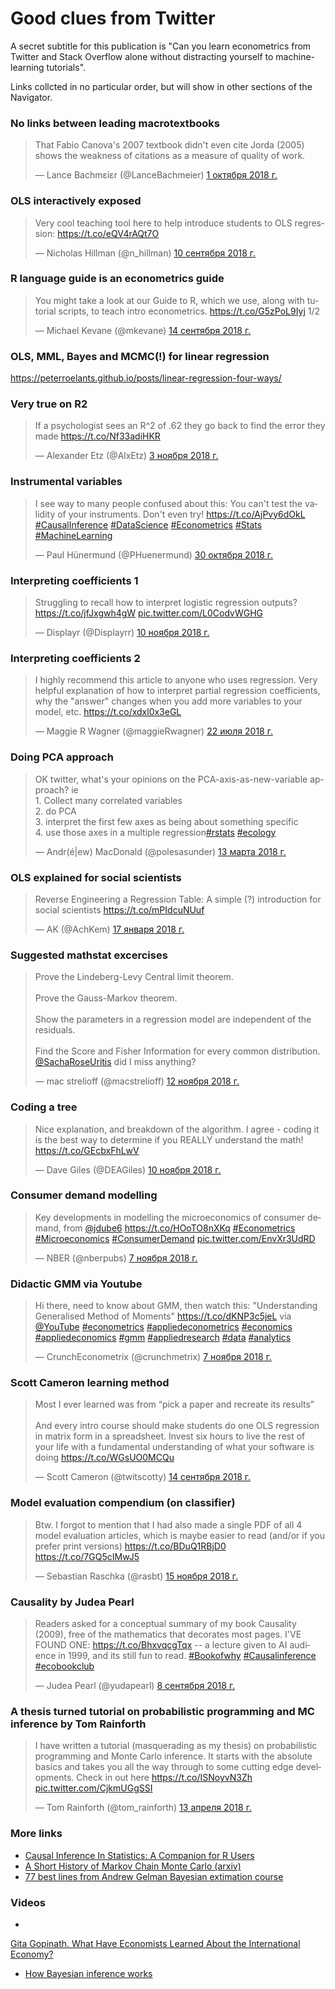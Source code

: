 # Good clues from Twitter

A secret subtitle for this publication is 
"Can you learn econometrics from Twitter and Stack Overflow alone 
without distracting yourself to machine-learning tutorials". 

Links collcted in no particular order, but will show in other sections of the Navigator.

### No links between leading macrotextbooks 

<blockquote class="twitter-tweet" data-lang="ru"><p lang="en" dir="ltr">That Fabio Canova&#39;s 2007 textbook didn&#39;t even cite Jorda (2005) shows the weakness of citations as a measure of quality of work.</p>&mdash; Lance Bachmεiεr (@LanceBachmeier) <a href="https://twitter.com/LanceBachmeier/status/1046811086736031747?ref_src=twsrc%5Etfw">1 октября 2018 г.</a></blockquote>

### OLS interactively exposed

<blockquote class="twitter-tweet" data-lang="ru"><p lang="en" dir="ltr">Very cool teaching tool here to help introduce students to OLS regression: <a href="https://t.co/eQV4rAQt7O">https://t.co/eQV4rAQt7O</a></p>&mdash; Nicholas Hillman (@n_hillman) <a href="https://twitter.com/n_hillman/status/1039216997727436803?ref_src=twsrc%5Etfw">10 сентября 2018 г.</a></blockquote>

### R language guide is an econometrics guide

<blockquote class="twitter-tweet" data-lang="ru"><p lang="en" dir="ltr">You might take a look at our Guide to R, which we use, along with tutorial scripts, to teach intro econometrics.  <a href="https://t.co/G5zPoL9Iyj">https://t.co/G5zPoL9Iyj</a> 1/2</p>&mdash; Michael Kevane (@mkevane) <a href="https://twitter.com/mkevane/status/1040653571627184128?ref_src=twsrc%5Etfw">14 сентября 2018 г.</a></blockquote>

### OLS, MML, Bayes and MCMC(!) for linear regression

https://peterroelants.github.io/posts/linear-regression-four-ways/

### Very true on R2 

<blockquote class="twitter-tweet" data-lang="ru"><p lang="en" dir="ltr">If a psychologist sees an R^2 of .62 they go back to find the error they made <a href="https://t.co/Nf33adiHKR">https://t.co/Nf33adiHKR</a></p>&mdash; Alexander Etz (@AlxEtz) <a href="https://twitter.com/AlxEtz/status/1058780067403198464?ref_src=twsrc%5Etfw">3 ноября 2018 г.</a></blockquote>

### Instrumental variables

<blockquote class="twitter-tweet" data-cards="hidden" data-lang="ru"><p lang="en" dir="ltr">I see way to many people confused about this: You can&#39;t test the validity of your instruments. Don&#39;t even try! <a href="https://t.co/AjPvy6dOkL">https://t.co/AjPvy6dOkL</a> <a href="https://twitter.com/hashtag/CausalInference?src=hash&amp;ref_src=twsrc%5Etfw">#CausalInference</a> <a href="https://twitter.com/hashtag/DataScience?src=hash&amp;ref_src=twsrc%5Etfw">#DataScience</a> <a href="https://twitter.com/hashtag/Econometrics?src=hash&amp;ref_src=twsrc%5Etfw">#Econometrics</a> <a href="https://twitter.com/hashtag/Stats?src=hash&amp;ref_src=twsrc%5Etfw">#Stats</a> <a href="https://twitter.com/hashtag/MachineLearning?src=hash&amp;ref_src=twsrc%5Etfw">#MachineLearning</a></p>&mdash; Paul Hünermund (@PHuenermund) <a href="https://twitter.com/PHuenermund/status/1057203939354001409?ref_src=twsrc%5Etfw">30 октября 2018 г.</a></blockquote>

### Interpreting coefficients 1

<blockquote class="twitter-tweet" data-lang="ru"><p lang="en" dir="ltr">Struggling to recall how to interpret logistic regression outputs?<a href="https://t.co/jfJxgwh4gW">https://t.co/jfJxgwh4gW</a> <a href="https://t.co/L0CodvWGHG">pic.twitter.com/L0CodvWGHG</a></p>&mdash; Displayr (@Displayrr) <a href="https://twitter.com/Displayrr/status/1061402630734446592?ref_src=twsrc%5Etfw">10 ноября 2018 г.</a></blockquote>


### Interpreting coefficients 2

<blockquote class="twitter-tweet" data-lang="ru"><p lang="en" dir="ltr">I highly recommend this article to anyone who uses regression. Very helpful explanation of how to interpret partial regression coefficients, why the &quot;answer&quot; changes when you add more variables to your model, etc. <a href="https://t.co/xdxl0x3eGL">https://t.co/xdxl0x3eGL</a></p>&mdash; Maggie R Wagner (@maggieRwagner) <a href="https://twitter.com/maggieRwagner/status/1021085029680762881?ref_src=twsrc%5Etfw">22 июля 2018 г.</a></blockquote>

### Doing PCA approach

<blockquote class="twitter-tweet" data-lang="ru"><p lang="en" dir="ltr">OK twitter, what&#39;s your opinions on the PCA-axis-as-new-variable approach? ie<br>1. Collect many correlated variables<br>2. do PCA<br>3. interpret the first few axes as being about something specific<br>4. use those axes in a multiple regression<a href="https://twitter.com/hashtag/rstats?src=hash&amp;ref_src=twsrc%5Etfw">#rstats</a> <a href="https://twitter.com/hashtag/ecology?src=hash&amp;ref_src=twsrc%5Etfw">#ecology</a></p>&mdash; Andr(é|ew) MacDonald (@polesasunder) <a href="https://twitter.com/polesasunder/status/973533788759261191?ref_src=twsrc%5Etfw">13 марта 2018 г.</a></blockquote>

### OLS explained for social scientists

<blockquote class="twitter-tweet" data-lang="ru"><p lang="en" dir="ltr">Reverse Engineering a Regression Table: A simple (?) introduction for social scientists <a href="https://t.co/mPIdcuNUuf">https://t.co/mPIdcuNUuf</a></p>&mdash; AK (@AchKem) <a href="https://twitter.com/AchKem/status/953635027333664773?ref_src=twsrc%5Etfw">17 января 2018 г.</a></blockquote>

### Suggested mathstat excercises

<blockquote class="twitter-tweet" data-lang="ru"><p lang="en" dir="ltr">Prove the Lindeberg-Levy Central limit theorem.<br><br>Prove the Gauss-Markov theorem. <br><br>Show the parameters in a regression model are independent of the residuals.  <br><br>Find the Score and Fisher Information for every common distribution. <a href="https://twitter.com/SachaRoseUritis?ref_src=twsrc%5Etfw">@SachaRoseUritis</a>  did I miss anything?</p>&mdash; mac strelioff (@macstrelioff) <a href="https://twitter.com/macstrelioff/status/1061817672294326272?ref_src=twsrc%5Etfw">12 ноября 2018 г.</a></blockquote>

### Coding a tree

<blockquote class="twitter-tweet" data-lang="ru"><p lang="en" dir="ltr">Nice explanation, and breakdown of the algorithm. I agree - coding it is the best way to determine if you REALLY understand the math! <a href="https://t.co/GEcbxFhLwV">https://t.co/GEcbxFhLwV</a></p>&mdash; Dave Giles (@DEAGiles) <a href="https://twitter.com/DEAGiles/status/1061249503980871681?ref_src=twsrc%5Etfw">10 ноября 2018 г.</a></blockquote>

### Consumer demand modelling

<blockquote class="twitter-tweet" data-lang="ru"><p lang="en" dir="ltr">Key developments in modelling the microeconomics of consumer demand, from <a href="https://twitter.com/jdube6?ref_src=twsrc%5Etfw">@jdube6</a> <a href="https://t.co/HOoTO8nXKq">https://t.co/HOoTO8nXKq</a> <a href="https://twitter.com/hashtag/Econometrics?src=hash&amp;ref_src=twsrc%5Etfw">#Econometrics</a> <a href="https://twitter.com/hashtag/Microeconomics?src=hash&amp;ref_src=twsrc%5Etfw">#Microeconomics</a> <a href="https://twitter.com/hashtag/ConsumerDemand?src=hash&amp;ref_src=twsrc%5Etfw">#ConsumerDemand</a> <a href="https://t.co/EnvXr3UdRD">pic.twitter.com/EnvXr3UdRD</a></p>&mdash; NBER (@nberpubs) <a href="https://twitter.com/nberpubs/status/1060222853331738633?ref_src=twsrc%5Etfw">7 ноября 2018 г.</a></blockquote>


### Didactic GMM via Youtube

<blockquote class="twitter-tweet" data-lang="ru"><p lang="en" dir="ltr">Hi there, need to know about GMM, then watch this: &quot;Understanding Generalised Method of Moments&quot; <a href="https://t.co/dKNP3c5jeL">https://t.co/dKNP3c5jeL</a> via <a href="https://twitter.com/YouTube?ref_src=twsrc%5Etfw">@YouTube</a> <a href="https://twitter.com/hashtag/econometrics?src=hash&amp;ref_src=twsrc%5Etfw">#econometrics</a> <a href="https://twitter.com/hashtag/appliedeconometrics?src=hash&amp;ref_src=twsrc%5Etfw">#appliedeconometrics</a> <a href="https://twitter.com/hashtag/economics?src=hash&amp;ref_src=twsrc%5Etfw">#economics</a> <a href="https://twitter.com/hashtag/appliedeconomics?src=hash&amp;ref_src=twsrc%5Etfw">#appliedeconomics</a> <a href="https://twitter.com/hashtag/gmm?src=hash&amp;ref_src=twsrc%5Etfw">#gmm</a> <a href="https://twitter.com/hashtag/appliedresearch?src=hash&amp;ref_src=twsrc%5Etfw">#appliedresearch</a> <a href="https://twitter.com/hashtag/data?src=hash&amp;ref_src=twsrc%5Etfw">#data</a> <a href="https://twitter.com/hashtag/analytics?src=hash&amp;ref_src=twsrc%5Etfw">#analytics</a></p>&mdash; CrunchEconometrix (@crunchmetrix) <a href="https://twitter.com/crunchmetrix/status/1060288241239277568?ref_src=twsrc%5Etfw">7 ноября 2018 г.</a></blockquote>

### Scott Cameron learning method

<blockquote class="twitter-tweet" data-lang="ru"><p lang="en" dir="ltr">Most I ever learned was from “pick a paper and recreate its results”<br><br>And every intro course should make students do one OLS regression in matrix form in a spreadsheet. Invest six hours to live the rest of your life with a fundamental understanding of what your software is doing <a href="https://t.co/WGsUO0MCQu">https://t.co/WGsUO0MCQu</a></p>&mdash; Scott Cameron (@twitscotty) <a href="https://twitter.com/twitscotty/status/1040618932800036865?ref_src=twsrc%5Etfw">14 сентября 2018 г.</a></blockquote>

### Model evaluation compendium (on classifier)

<blockquote class="twitter-tweet" data-lang="ru"><p lang="en" dir="ltr">Btw. I forgot to mention that I had also made a single PDF of all 4 model evaluation articles, which is maybe easier to read (and/or if you prefer print versions) <a href="https://t.co/BDuQ1RBjD0">https://t.co/BDuQ1RBjD0</a> <a href="https://t.co/7GQ5cIMwJ5">https://t.co/7GQ5cIMwJ5</a></p>&mdash; Sebastian Raschka (@rasbt) <a href="https://twitter.com/rasbt/status/1063110934426763265?ref_src=twsrc%5Etfw">15 ноября 2018 г.</a></blockquote>

### Causality by Judea Pearl

<blockquote class="twitter-tweet" data-lang="ru"><p lang="en" dir="ltr">Readers asked for a conceptual summary of my book Causality (2009), free of the mathematics that decorates most pages. I&#39;VE FOUND ONE: <a href="https://t.co/BhxvqcgTqx">https://t.co/BhxvqcgTqx</a> -- a lecture given to AI audience in 1999, and its still fun to read. <a href="https://twitter.com/hashtag/Bookofwhy?src=hash&amp;ref_src=twsrc%5Etfw">#Bookofwhy</a> <a href="https://twitter.com/hashtag/Causalinference?src=hash&amp;ref_src=twsrc%5Etfw">#Causalinference</a> <a href="https://twitter.com/hashtag/ecobookclub?src=hash&amp;ref_src=twsrc%5Etfw">#ecobookclub</a></p>&mdash; Judea Pearl (@yudapearl) <a href="https://twitter.com/yudapearl/status/1038417616270909440?ref_src=twsrc%5Etfw">8 сентября 2018 г.</a></blockquote>

### A thesis turned tutorial on probabilistic programming and MC inference by Tom Rainforth

<blockquote class="twitter-tweet" data-lang="ru"><p lang="en" dir="ltr">I have written a tutorial (masquerading as my thesis) on probabilistic programming and Monte Carlo inference. It starts with the absolute basics and takes you all the way through to some cutting edge developments. Check in out here <a href="https://t.co/ISNoyvN3Zh">https://t.co/ISNoyvN3Zh</a> <a href="https://t.co/CjkmUGgSSI">pic.twitter.com/CjkmUGgSSI</a></p>&mdash; Tom Rainforth (@tom_rainforth) <a href="https://twitter.com/tom_rainforth/status/984749361845493760?ref_src=twsrc%5Etfw">13 апреля 2018 г.</a></blockquote>


### More links
- [Causal Inference In Statistics: A Companion for R Users](http://dagitty.net/primer)
- [A Short History of Markov Chain Monte Carlo (arxiv)](https://arxiv.org/pdf/0808.2902.pdf)
- [77 best lines from Andrew Gelman Bayesian extimation course](http://www.stat.columbia.edu/~gelman/book/)

### Videos
- 
[Gita Gopinath. What Have Economists Learned About the International Economy?](https://youtu.be/RpAF8Px-E_A) 

- [How Bayesian inference works](https://www.analyticbridge.datasciencecentral.com/profiles/blogs/how-bayesian-inference-works-tutorial)


